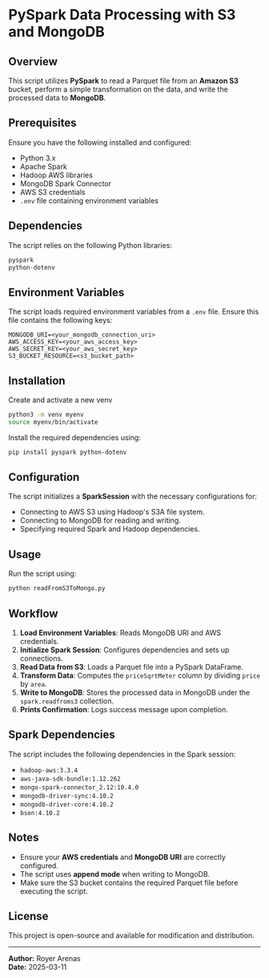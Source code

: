 # PySpark Data Processing with S3 and MongoDB

## Overview
This script utilizes **PySpark** to read a Parquet file from an **Amazon S3** bucket, perform a simple transformation on the data, and write the processed data to **MongoDB**.

## Prerequisites
Ensure you have the following installed and configured:

- Python 3.x
- Apache Spark
- Hadoop AWS libraries
- MongoDB Spark Connector
- AWS S3 credentials
- `.env` file containing environment variables

## Dependencies
The script relies on the following Python libraries:

```python
pyspark
python-dotenv
```

## Environment Variables
The script loads required environment variables from a `.env` file. Ensure this file contains the following keys:

```
MONGODB_URI=<your_mongodb_connection_uri>
AWS_ACCESS_KEY=<your_aws_access_key>
AWS_SECRET_KEY=<your_aws_secret_key>
S3_BUCKET_RESOURCE=<s3_bucket_path>
```

## Installation
Create and activate a new venv
```bash
python3 -m venv myenv
source myenv/bin/activate
```

Install the required dependencies using:

```bash
pip install pyspark python-dotenv
```

## Configuration
The script initializes a **SparkSession** with the necessary configurations for:
- Connecting to AWS S3 using Hadoop's S3A file system.
- Connecting to MongoDB for reading and writing.
- Specifying required Spark and Hadoop dependencies.

## Usage
Run the script using:

```bash
python readFromS3ToMongo.py
```

## Workflow
1. **Load Environment Variables**: Reads MongoDB URI and AWS credentials.
2. **Initialize Spark Session**: Configures dependencies and sets up connections.
3. **Read Data from S3**: Loads a Parquet file into a PySpark DataFrame.
4. **Transform Data**: Computes the `priceSqrtMeter` column by dividing `price` by `area`.
5. **Write to MongoDB**: Stores the processed data in MongoDB under the `spark.readfroms3` collection.
6. **Prints Confirmation**: Logs success message upon completion.

## Spark Dependencies
The script includes the following dependencies in the Spark session:
- `hadoop-aws:3.3.4`
- `aws-java-sdk-bundle:1.12.262`
- `mongo-spark-connector_2.12:10.4.0`
- `mongodb-driver-sync:4.10.2`
- `mongodb-driver-core:4.10.2`
- `bson:4.10.2`

## Notes
- Ensure your **AWS credentials** and **MongoDB URI** are correctly configured.
- The script uses **append mode** when writing to MongoDB.
- Make sure the S3 bucket contains the required Parquet file before executing the script.

## License
This project is open-source and available for modification and distribution.

---
**Author:** Royer Arenas  
**Date:** 2025-03-11


